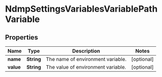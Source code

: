 
# NdmpSettingsVariablesVariablePathVariable

## Properties
Name | Type | Description | Notes
------------ | ------------- | ------------- | -------------
**name** | **String** | The name of environment variable. |  [optional]
**value** | **String** | The value of environment variable. |  [optional]



